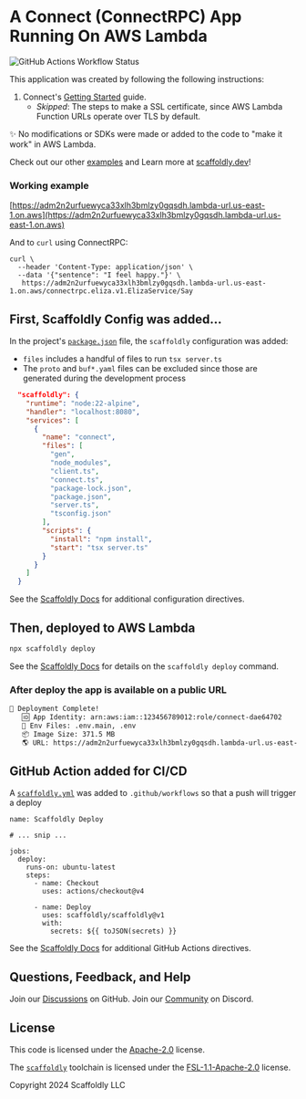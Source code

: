 # A Connect (ConnectRPC) App Running On AWS Lambda

![GitHub Actions Workflow Status](https://img.shields.io/github/actions/workflow/status/scaffoldly/scaffoldly-examples/scaffoldly.yml?branch=node-connect&link=https%3A%2F%2Fgithub.com%2Fscaffoldly%2Fscaffoldly-examples%2Factions)

This application was created by following the following instructions:

1. Connect's [Getting Started](https://connectrpc.com/docs/node/getting-started) guide.
   - _Skipped_: The steps to make a SSL certificate, since AWS Lambda Function URLs operate over TLS by default.

✨ No modifications or SDKs were made or added to the code to "make it work" in AWS Lambda.

Check out our other [examples](https://github.com/scaffoldly/scaffoldly-examples) and Learn more at [scaffoldly.dev](https://scaffoldly.dev)!

### Working example

[https://adm2n2urfuewyca33xlh3bmlzy0gqsdh.lambda-url.us-east-1.on.aws](https://adm2n2urfuewyca33xlh3bmlzy0gqsdh.lambda-url.us-east-1.on.aws)

And to `curl` using ConnectRPC:

```
curl \
  --header 'Content-Type: application/json' \
  --data '{"sentence": "I feel happy."}' \
   https://adm2n2urfuewyca33xlh3bmlzy0gqsdh.lambda-url.us-east-1.on.aws/connectrpc.eliza.v1.ElizaService/Say
```

## First, Scaffoldly Config was added...

In the project's [`package.json`](package.json) file, the `scaffoldly` configuration was added:

- `files` includes a handful of files to run `tsx server.ts`
- The `proto` and `buf*.yaml` files can be excluded since those are generated during the development process

```json
  "scaffoldly": {
    "runtime": "node:22-alpine",
    "handler": "localhost:8080",
    "services": [
      {
        "name": "connect",
        "files": [
          "gen",
          "node_modules",
          "client.ts",
          "connect.ts",
          "package-lock.json",
          "package.json",
          "server.ts",
          "tsconfig.json"
        ],
        "scripts": {
          "install": "npm install",
          "start": "tsx server.ts"
        }
      }
    ]
  }
```

See the [Scaffoldly Docs](https://scaffoldly.dev/docs/config/) for additional configuration directives.

## Then, deployed to AWS Lambda

```bash
npx scaffoldly deploy
```

See the [Scaffoldly Docs](https://scaffoldly.dev/docs/cli/#scaffoldly-deploy) for details on the `scaffoldly deploy` command.

### After deploy the app is available on a public URL

```bash
🚀 Deployment Complete!
   🆔 App Identity: arn:aws:iam::123456789012:role/connect-dae64702
   📄 Env Files: .env.main, .env
   📦 Image Size: 371.5 MB
   🌎 URL: https://adm2n2urfuewyca33xlh3bmlzy0gqsdh.lambda-url.us-east-1.on.aws
```

## GitHub Action added for CI/CD

A [`scaffoldly.yml`](.github/workflows/scaffoldly.yml) was added to `.github/workflows` so that a push will trigger a deploy

```
name: Scaffoldly Deploy

# ... snip ...

jobs:
  deploy:
    runs-on: ubuntu-latest
    steps:
      - name: Checkout
        uses: actions/checkout@v4

      - name: Deploy
        uses: scaffoldly/scaffoldly@v1
        with:
          secrets: ${{ toJSON(secrets) }}
```

See the [Scaffoldly Docs](https://scaffoldly.dev/docs/gha/) for additional GitHub Actions directives.

## Questions, Feedback, and Help

Join our [Discussions](https://github.com/scaffoldly/scaffoldly/discussions) on GitHub.
Join our [Community](https://scaffoldly.dev/community) on Discord.

## License

This code is licensed under the [Apache-2.0](LICENSE.md) license.

The [`scaffoldly`](https://github.com/scaffoldly/scaffoldly) toolchain is licensed under the [FSL-1.1-Apache-2.0](https://github.com/scaffoldly/scaffoldly?tab=License-1-ov-file) license.

Copyright 2024 Scaffoldly LLC

